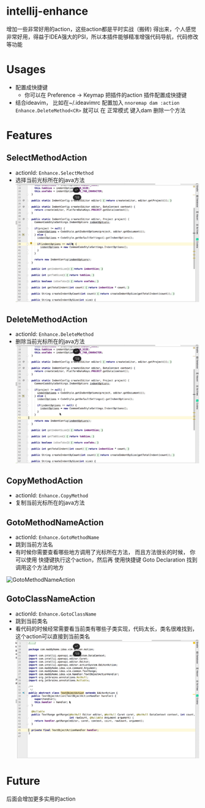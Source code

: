 # intellij-enhance
增加一些非常好用的action，这些action都是平时实战（搬砖) 得出来，个人感觉非常好用，得益于IDEA强大的PSI，所以本插件能够精准增强代码导航，代码修改等功能

# Usages
- 配置成快捷键
  * 你可以在 Preference -> Keymap  把插件的action 插件配置成快捷键
- 结合ideavim， 比如在~/.ideavimrc 配置加入 
 `nnoremap dam :action Enhance.DeleteMethod<CR>` 就可以 在 正常模式 键入dam 删除一个方法

# Features 
## SelectMethodAction
- actionId: `Enhance.SelectMethod`
- 选择当前光标所在的java方法
![SelectMethod](./screenshot/selectmethod.gif "SelectMethod")

## DeleteMethodAction
- actionId: `Enhance.DeleteMethod`
- 删除当前光标所在的java方法
![DeleteMethod](./screenshot/deletemethod.gif "DeleteMethod")

## CopyMethodAction
- actionId: `Enhance.CopyMethod`
- 复制当前光标所在的java方法

## GotoMethodNameAction
- actionId: `Enhance.GotoMethodName`
- 跳到当前方法名   
- 有时候你需要查看哪些地方调用了光标所在方法， 而且方法很长的时候， 你可以使用 快捷键执行这个action，然后再 使用快捷键 Goto Declaration 找到调用这个方法的地方

![GotoMethodNameAction](./screenshot/gotomethodname.gif "GotoMethodNameAction")

## GotoClassNameAction
- actionId: `Enhance.GotoClassName`
- 跳到当前类名   
- 看代码的时候经常需要看当前类有哪些子类实现，代码太长，类名很难找到，这个action可以直接到当前类名
![GotoClassNameAction](./screenshot/gotoclassname.gif "GotoClassNameAction")

# Future
后面会增加更多实用的action


